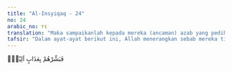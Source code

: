 ```yaml
---
title: "Al-Insyiqaq - 24"
no: 24
arabic_no: ٢٤
translation: "Maka sampaikanlah kepada mereka (ancaman) azab yang pedih,"
tafsir: "Dalam ayat-ayat berikut ini, Allah menerangkan sebab mereka tidak mau mengakuinya, yaitu:\n\n1.Mereka dengki kepada Nabi Muhammad atas kelebihan yang telah dikaruniakan Allah kepadanya.\n\n2.Mereka takut kehilangan pengaruh dan kedudukan sebagai pemimpin bangsanya.\n\n3.Mereka tidak mau mengganti kepercayaan yang telah dianut oleh nenek moyang mereka dengan kepercayaan yang lain. Allah mengetahui apa yang mereka sembunyikan dalam hati mereka. Oleh karena itu, Allah mengejek mereka dengan kata-kata, \"Berilah kabar gembira kepada mereka dengan azab yang pedih di hari Kiamat nanti.\""
---
```

فَبَشِّرْهُمْ بِعَذَابٍ اَلِيْمٍۙ 